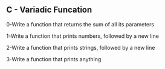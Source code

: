 ## C - Variadic Funcation
  
0-Write a function that returns the sum of all its parameters  
    
1-Write a function that prints numbers, followed by a new line  
  
2-Write a function that prints strings, followed by a new line  
  
3-Write a function that prints anything    
